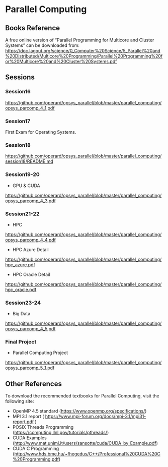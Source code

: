 # Parallel Computing

## Books Reference

A free online version of “Parallel Programming for Multicore and Cluster Systems” can be downloaded from:
https://doc.lagout.org/science/0_Computer%20Science/5_Parallel%20and%20Distributed/Multicore%20Programming/Parallel%20Programming%20for%20Multicore%20and%20Cluster%20Systems.pdf

## Sessions

### Session16

https://github.com/operard/opsys_parallel/blob/master/parallel_computing/opsys_parcomp_4_1.pdf

### Session17 
First Exam for Operating Systems.

### Session18 

https://github.com/operard/opsys_parallel/blob/master/parallel_computing/session18/README.md

### Session19-20 

- GPU & CUDA

https://github.com/operard/opsys_parallel/blob/master/parallel_computing/opsys_parcomp_4_3.pdf

### Session21-22 

- HPC

https://github.com/operard/opsys_parallel/blob/master/parallel_computing/opsys_parcomp_4_4.pdf

- HPC Azure Detail

https://github.com/operard/opsys_parallel/blob/master/parallel_computing/hpc_azure.pdf

- HPC Oracle Detail

https://github.com/operard/opsys_parallel/blob/master/parallel_computing/hpc_oracle.pdf

### Session23-24 

- Big Data

https://github.com/operard/opsys_parallel/blob/master/parallel_computing/opsys_parcomp_4_5.pdf


### Final Project 

- Parallel Computing Project

https://github.com/operard/opsys_parallel/blob/master/parallel_computing/opsys_parcomp_5_1.pdf

## Other References

To download the recommended textbooks for Parallel Computing, visit the following site:
- OpenMP 4.5 standard (https://www.openmp.org/specifications/)
- MPI 3.1 report ( https://www.mpi-forum.org/docs/mpi-3.1/mpi31-report.pdf )
- POSIX Threads Programming (https://computing.llnl.gov/tutorials/pthreads/)
- CUDA Examples (http://www.mat.unimi.it/users/sansotte/cuda/CUDA_by_Example.pdf)
- CUDA C Programming (http://www.hds.bme.hu/~fhegedus/C++/Professional%20CUDA%20C%20Programming.pdf)
